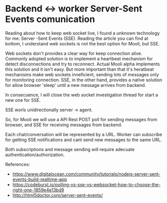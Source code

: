 # Backend <-> worker Server-Sent Events comunication

Reading about how to keep web socket live, I found a unknown technology for me: Server -Sent Events (SSE). Reading the article you can find at bottom, I understand web sockets is not the best option for Mooli, but SSE.

Web sockets don't provides a clear way for keep connection alive. Commonly adopted solution is to implement a heartbeat mechanism for detect disconnections and try to reconnect. Actual Mooli alpha implements this solution and it isn't easy. But more important than that it's heratbeat mechanisms make web sockets inneficient, sending lots of messages only for monitoring connection. SSE, in the other hand, provides a native solution for allow browser 'sleep' until a new message arrives from backend.

In consecuence, I will close the web socket investigation thread for start a new one for SSE.

SSE worls unidirectionally server -> agent.

So, for Mooli we will use a API Rest POST poll for sending messages from browser, and SSE for receiving messages from backend.

Each chat/conversation will be represented by a URL. Worker can subscribe for getting SSE notifications and cant send new messages to the same URL.

Both subscriptions and message sending will require adecuate authentication/authorization.

References:

* https://www.digitalocean.com/community/tutorials/nodejs-server-sent-events-build-realtime-app
* https://codeburst.io/polling-vs-sse-vs-websocket-how-to-choose-the-right-one-1859e4e13bd9
* http://html5doctor.com/server-sent-events/
